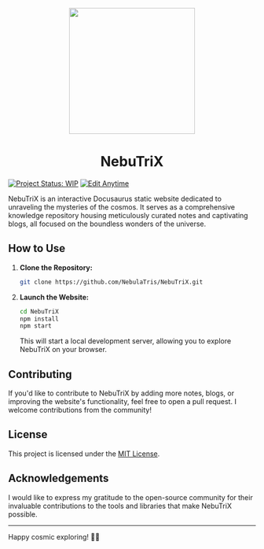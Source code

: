 
<p align="center"><img src="https://github.com/NebulaTris/NebuTriX/assets/94922914/94359c97-ddae-4729-86dc-368eaac58762" width="256"></img></p>

<h1 align="center">NebuTriX</h1>

[![Project Status: WIP](https://img.shields.io/badge/Project%20Status-WIP-blue.svg)](https://github.com/NebulaTris/NebuTriX)
[![Edit Anytime](https://img.shields.io/badge/Edit%20Anytime-Yes-brightgreen.svg)](https://github.com/NebulaTris/NebuTriX)

NebuTriX is an interactive Docusaurus static website dedicated to unraveling the mysteries of the cosmos. It serves as a comprehensive knowledge repository housing meticulously curated notes and captivating blogs, all focused on the boundless wonders of the universe.

## How to Use

1. **Clone the Repository:**

    ```bash
    git clone https://github.com/NebulaTris/NebuTriX.git
    ```

2. **Launch the Website:**

    ```bash
    cd NebuTriX
    npm install
    npm start
    ```

    This will start a local development server, allowing you to explore NebuTriX on your browser.

## Contributing

If you'd like to contribute to NebuTriX by adding more notes, blogs, or improving the website's functionality, feel free to open a pull request. I welcome contributions from the community!

## License

This project is licensed under the [MIT License](LICENSE).

## Acknowledgements

I would like to express my gratitude to the open-source community for their invaluable contributions to the tools and libraries that make NebuTriX possible.

---

Happy cosmic exploring! 🚀🌠

